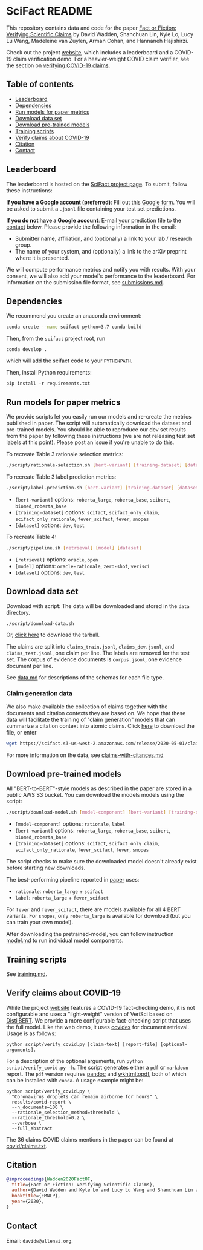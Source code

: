 # SciFact README

This repository contains data and code for the paper [Fact or Fiction: Verifying Scientific Claims](https://arxiv.org/abs/2004.14974) by David Wadden, Shanchuan Lin, Kyle Lo, Lucy Lu Wang, Madeleine van Zuylen, Arman Cohan, and Hannaneh Hajishirzi.

Check out the project [website](https://scifact.apps.allenai.org), which includes a leaderboard and a COVID-19 claim verification demo. For a heavier-weight COVID claim verifier, see the section on [verifying COVID-19 claims](#verify-claims-about-covid-19).

## Table of contents
- [Leaderboard](#leaderboard)
- [Dependencies](#dependencies)
- [Run models for paper metrics](#run-models-for-paper-metrics)
- [Download data set](#download-data-set)
- [Download pre-trained models](#download-pre-trained-models)
- [Training scripts](#training-scripts)
- [Verify claims about COVID-19](#verify-claims-about-covid-19)
- [Citation](#citation)
- [Contact](#contact)


## Leaderboard

The leaderboard is hosted on the [SciFact project page](https://scifact.apps.allenai.org/leaderboard). To submit, follow these instructions:

**If you have a Google account (preferred)**: Fill out this [Google form](https://docs.google.com/forms/d/e/1FAIpQLSf-o6ZBXNCiD35f-CHdLxkHRJbcmEBVsTCJDxN_1X5PuhsJBw/viewform?usp=sf_link). You will be asked to submit a `.jsonl` file containing your test set predictions.

**If you do not have a Google account**: E-mail your prediction file to the [contact](#contact) below. Please provide the following information in the email:

- Submitter name, affiliation, and (optionally) a link to your lab / research group.
- The name of your system, and (optionally) a link to the arXiv preprint where it is presented.

We will compute performance metrics and notify you with results. With your consent, we will also add your model's performance to the leaderboard. For information on the submission file format, see [submissions.md](doc/submissions.md).


## Dependencies

We recommend you create an anaconda environment:
```bash
conda create --name scifact python=3.7 conda-build
```
Then, from the `scifact` project root, run
```
conda develop .
```
which will add the scifact code to your `PYTHONPATH`.

Then, install Python requirements:
```
pip install -r requirements.txt
```

## Run models for paper metrics

We provide scripts let you easily run our models and re-create the metrics published in paper. The script will automatically download the dataset and pre-trained models. You should be able to reproduce our dev set results from the paper by following these instructions (we are not releasing test set labels at this point). Please post an issue if you're unable to do this.

To recreate Table 3 rationale selection metrics:
```bash
./script/rationale-selection.sh [bert-variant] [training-dataset] [dataset]
```
To recreate Table 3 label prediction metrics:
```bash
./script/label-prediction.sh [bert-variant] [training-dataset] [dataset]
```
- `[bert-variant]` options: `roberta_large`, `roberta_base`, `scibert`, `biomed_roberta_base`
- `[training-dataset]` options: `scifact`, `scifact_only_claim`, `scifact_only_rationale`, `fever_scifact`, `fever`, `snopes`
- `[dataset]` options: `dev`, `test`

To recreate Table 4:
```bash
./script/pipeline.sh [retrieval] [model] [dataset]
```
- `[retrieval]` options: `oracle`, `open`
- `[model]` options: `oracle-rationale`, `zero-shot`, `verisci`
- `[dataset]` options: `dev`, `test`


## Download data set

Download with script: The data will be downloaded and stored in the `data` directory.
```bash
./script/download-data.sh
```
Or, [click here](https://scifact.s3-us-west-2.amazonaws.com/release/2020-05-01/data.tar.gz) to download the tarball.

The claims are split into `claims_train.jsonl`, `claims_dev.jsonl`, and `claims_test.jsonl`, one claim per line. The labels are removed for the test set. The corpus of evidence documents is `corpus.jsonl`, one evidence document per line.

See [data.md](doc/data.md) for descriptions of the schemas for each file type.


### Claim generation data

We also make available the collection of claims together with the documents and citation contexts they are based on. We hope that these data will facilitate the training of "claim generation" models that can summarize a citation context into atomic claims. Click [here](https://scifact.s3-us-west-2.amazonaws.com/release/2020-05-01/claims-with-citances.jsonl) to download the file, or enter

```bash
wget https://scifact.s3-us-west-2.amazonaws.com/release/2020-05-01/claims-with-citances.jsonl
```

For more information on the data, see [claims-with-citances.md](doc/claims-with-citances.md)


## Download pre-trained models

All "BERT-to-BERT"-style models as described in the paper are stored in a public AWS S3 bucket. You can download the models models using the script:
```bash
./script/download-model.sh [model-component] [bert-variant] [training-dataset]
```
- `[model-component]` options: `rationale`, `label`
- `[bert-variant]` options: `roberta_large`, `roberta_base`, `scibert`, `biomed_roberta_base`
- `[training-dataset]` options: `scifact`, `scifact_only_claim`, `scifact_only_rationale`, `fever_scifact`, `fever`, `snopes`

The script checks to make sure the downloaded model doesn't already exist before starting new downloads.

The best-performing pipeline reported in [paper](https://arxiv.org/abs/2004.14974) uses:
- `rationale`: `roberta_large` + `scifact`
- `label`: `roberta_large` + `fever_scifact`

For `fever` and `fever_scifact`, there are models available for all 4 BERT variants. For `snopes`, only `roberta_large` is available for download (but you can train your own model).

After downloading the pretrained-model, you can follow instruction [model.md](doc/model.md) to run individual model components.

## Training scripts

See [training.md](doc/training.md).

## Verify claims about COVID-19

While the project [website](https://scifact.apps.allenai.org) features a COVID-19 fact-checking demo, it is not configurable and uses a "light-weight" version of VeriSci based on [DistilBERT](https://arxiv.org/abs/1910.01108). We provide a more configurable fact-checking script that uses the full model. Like the web demo, it uses [covidex](https://covidex.ai) for document retrieval.  Usage is as follows:

```shell
python script/verify_covid.py [claim-text] [report-file] [optional-arguments].
```

For a description of the optional arguments, run `python script/verify_covid.py -h`. The script generates either a `pdf` or `markdown` report. The `pdf` version requires [pandoc](https://pandoc.org) and [wkhtmltopdf](https://wkhtmltopdf.org), both of which can be installed with `conda`. A usage example might be:

```shell
python script/verify_covid.py \
  "Coronavirus droplets can remain airborne for hours" \
  results/covid-report \
  --n_documents=100 \
  --rationale_selection_method=threshold \
  --rationale_threshold=0.2 \
  --verbose \
  --full_abstract
```

The 36 claims COVID claims mentions in the paper can be found at [covid/claims.txt](covid/claims.txt).

## Citation

```bibtex
@inproceedings{Wadden2020FactOF,
  title={Fact or Fiction: Verifying Scientific Claims},
  author={David Wadden and Kyle Lo and Lucy Lu Wang and Shanchuan Lin and Madeleine van Zuylen and Arman Cohan and Hannaneh Hajishirzi},
  booktitle={EMNLP},
  year={2020},
}
```

## Contact

Email: `davidw@allenai.org`.
